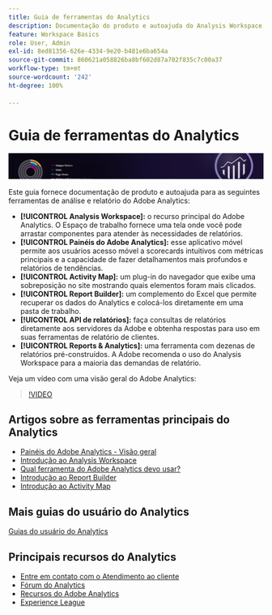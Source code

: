 ```yaml
---
title: Guia de ferramentas do Analytics
description: Documentação do produto e autoajuda do Analysis Workspace, painéis do Adobe Analytics, Activity Map, Report Builder, API de relatórios e Reports & Analytics.
feature: Workspace Basics
role: User, Admin
exl-id: 8ed81356-626e-4334-9e20-b481e6ba654a
source-git-commit: 860621a058826ba8bf602d87a702f835c7c00a37
workflow-type: tm+mt
source-wordcount: '242'
ht-degree: 100%

---
```


# Guia de ferramentas do Analytics

![Banner](../../assets/doc_banner_analyze.png)

Este guia fornece documentação de produto e autoajuda para as seguintes ferramentas de análise e relatório do Adobe Analytics:

* **[!UICONTROL Analysis Workspace]:** o recurso principal do Adobe Analytics. O Espaço de trabalho fornece uma tela onde você pode arrastar componentes para atender às necessidades de relatórios.
* **[!UICONTROL Painéis do Adobe Analytics]:** esse aplicativo móvel permite aos usuários acesso móvel a scorecards intuitivos com métricas principais e a capacidade de fazer detalhamentos mais profundos e relatórios de tendências.
* **[!UICONTROL Activity Map]:** um plug-in do navegador que exibe uma sobreposição no site mostrando quais elementos foram mais clicados.
* **[!UICONTROL Report Builder]:** um complemento do Excel que permite recuperar os dados do Analytics e colocá-los diretamente em uma pasta de trabalho.
* **[!UICONTROL API de relatórios]:** faça consultas de relatórios diretamente aos servidores da Adobe e obtenha respostas para uso em suas ferramentas de relatório de clientes.
* **[!UICONTROL Reports &amp; Analytics]:** uma ferramenta com dezenas de relatórios pré-construídos. A Adobe recomenda o uso do Analysis Workspace para a maioria das demandas de relatório.

Veja um vídeo com uma visão geral do Adobe Analytics:

>[!VIDEO](https://video.tv.adobe.com/v/27429/?quality=12)

## Artigos sobre as ferramentas principais do Analytics

* [Painéis do Adobe Analytics - Visão geral](/help/analyze/mobile-app/home.md)
* [Introdução ao Analysis Workspace](analysis-workspace/home.md)
* [Qual ferramenta do Adobe Analytics devo usar?](/help/analyze/get-started/which-analytics-tool.md)
* [Introdução ao Report Builder](report-builder/home.md)
* [Introdução ao Activity Map](activity-map/activity-map.md)

## Mais guias do usuário do Analytics

[Guias do usuário do Analytics](https://experienceleague.adobe.com/docs/analytics.html?lang=pt-BR)

## Principais recursos do Analytics

* [Entre em contato com o Atendimento ao cliente](https://experienceleague.adobe.com/?support-solution=Analytics&amp;lang=pt-BR#support)
* [Fórum do Analytics](https://forums.adobe.com/community/experience-cloud/analytics-cloud/analytics)
* [Recursos do Adobe Analytics](https://experienceleaguecommunities.adobe.com/t5/adobe-analytics-discussions/adobe-analytics-resources/m-p/276666?profile.language=pt)
* [Experience League](https://experienceleague.adobe.com/?lang=pt-BR#home)
